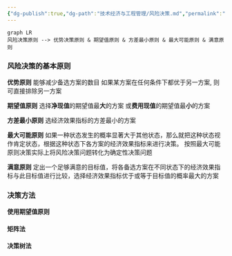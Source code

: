 ```yaml
---
{"dg-publish":true,"dg-path":"技术经济与工程管理/风险决策.md","permalink":"/技术经济与工程管理/风险决策/","dgPassFrontmatter":true,"noteIcon":"","created":"2024-04-25T14:47:34.721+08:00","updated":"2024-04-26T23:18:25.156+08:00"}
---
```


```mermaid
graph LR
风险决策原则 --> 优势决策原则 & 期望值原则 & 方差最小原则 & 最大可能原则 & 满意原则 
```

### 风险决策的基本原则
**优势原则**
	能够减少备选方案的数目
	如果某方案在任何条件下都优于另一方案, 则可直接排除另一方案 

**期望值原则**
	选择**净现值**的期望值最**大**的方案
	或**费用现值**的期望值最**小**的方案

**方差最小原则**
	选经济效果指标的方差最小的方案

**最大可能原则**
	如果一种状态发生的概率显著大于其他状态，那么就把这种状态视作肯定状态，根据这种状态下各方案的经济效果指标来进行决策。 
	按照最大可能原则决策实际上将风险决策问题转化为确定性决策问题

**满意原则**
	定出一个足够满意的目标值，将各备选方案在不同状态下的经济效果指标与此目标值进行比较，选择经济效果指标优于或等于目标值的概率最大的方案

### 决策方法
**使用期望值原则**
#### 矩阵法
#### 决策树法




